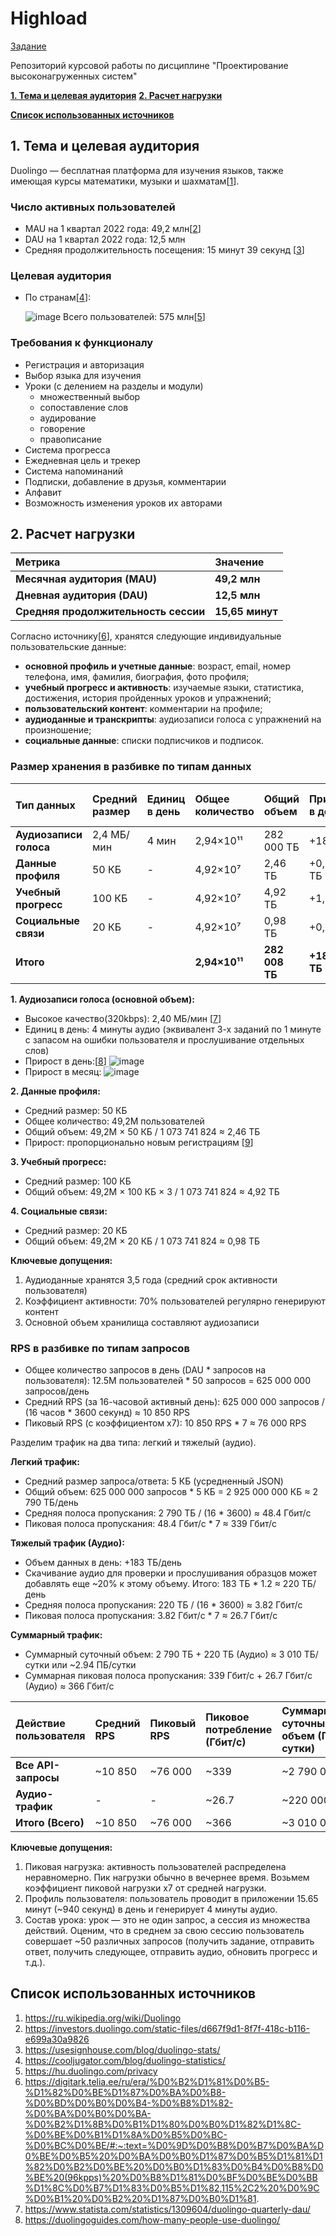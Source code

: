 # Highload

[Задание](https://github.com/init/highload/blob/main/homework_architecture.md)

Репозиторий курсовой работы по дисциплине "Проектирование высоконагруженных систем"

[**1. Тема и целевая аудитория**](#1-тема-и-целевая-аудитория)
[**2. Расчет нагрузки**](#2-расчет-нагрузки)

[**Список использованных источников**](#список-использованных-источников)


## 1. Тема и целевая аудитория

Duolingo — бесплатная платформа для изучения языков, также имеющая курсы математики, музыки и шахматам[[1](https://ru.wikipedia.org/wiki/Duolingo)].

### Число активных пользователей

  * MAU на 1 квартал 2022 года: 49,2 млн[[2](https://investors.duolingo.com/static-files/d667f9d1-8f7f-418c-b116-e699a30a9826)]
  * DAU на 1 квартал 2022 года: 12,5 млн 
  * Средняя продолжительность посещения: 15 минут 39 секунд [[3](https://usesignhouse.com/blog/duolingo-stats/)]

### Целевая аудитория

* По странам[[4](https://usesignhouse.com/blog/duolingo-stats/)]:

  ![image](./images/cantry.jpg "Статистика использования по cтранам")
  Всего пользователей: 575 млн[[5](https://cooljugator.com/blog/duolingo-statistics/)]

### Требования к функционалу
  * Регистрация и авторизация
  * Выбор языка для изучения
  * Уроки (с делением на разделы и модули)
    - множественный выбор
    - сопоставление слов
    - аудирование
    - говорение
    - правописание
  * Система прогресса 
  * Ежедневная цель и трекер
  * Система напоминаний
  * Подписки, добавление в друзья, комментарии
  * Алфавит
  * Возможность изменения уроков их авторами

## 2. Расчет нагрузки

| Метрика | Значение |
| :--- | :--- | 
| **Месячная аудитория (MAU)** | **49,2 млн** |
| **Дневная аудитория (DAU)** | **12,5 млн** | 
| **Средняя продолжительность сессии** | **15,65 минут** | 

Согласно источнику[[6](https://hu.duolingo.com/privacy)], хранятся следующие индивидуальные пользовательские данные:
- **основной профиль и учетные данные**: возраст, email, номер телефона, имя, фамилия, биография, фото профиля;
- **учебный прогресс и активность**: изучаемые языки, статистика, достижения, история пройденных уроков и упражнений;
- **пользовательский контент**: комментарии на профиле;
- **аудиоданные и транскрипты**: аудиозаписи голоса с упражнений на произношение;
- **cоциальные данные**: cписки подписчиков и подписок.

### Размер хранения в разбивке по типам данных

| Тип данных | Средний размер | Единиц в день | Общее количество | Общий объем | Прирост в день | Прирост в месяц | На пользователя (шт) | На пользователя (ГБ) |
| :--- | :--- | :--- | :--- | :--- | :--- | :--- | :--- | :--- |
| **Аудиозаписи голоса** | 2,4 МБ/мин | 4 мин | 2,94×10¹¹ | 282 000 ТБ | +183 ТБ | +5 490 ТБ | 235,2 | 0,57 |
| **Данные профиля** | 50 КБ | - | 4,92×10⁷ | 2,46 ТБ | +0,625 ТБ | +18,75 ТБ | 1 | 0,00005 |
| **Учебный прогресс** | 100 КБ | - | 4,92×10⁷ | 4,92 ТБ | +1,25 ТБ | +37,5 ТБ | 2 | 0,0001 |
| **Социальные связи** | 20 КБ | - | 4,92×10⁷ | 0,98 ТБ | +0,25 ТБ | +7,5 ТБ | 1 | 0,00002 |
| **Итого** | | | **2,94×10¹¹** | **282 008 ТБ** | **+185,125 ТБ** | **+5 553,75 ТБ** | **238,2** | **~0,57 ГБ** |

**1. Аудиозаписи голоса (основной объем):**
- Высокое качество(320kbps): 2,40 МБ/мин [[7](https://digitark.telia.ee/ru/era/%D0%B2%D1%81%D0%B5-%D1%82%D0%BE%D1%87%D0%BA%D0%B8-%D0%BD%D0%B0%D0%B4-%D0%B8%D1%82-%D0%BA%D0%B0%D0%BA-%D0%B2%D1%8B%D0%B1%D1%80%D0%B0%D1%82%D1%8C-%D0%BE%D0%B1%D1%8A%D0%B5%D0%BC-%D0%BC%D0%BE/#:~:text=%D0%9D%D0%B8%D0%B7%D0%BA%D0%BE%D0%B5%20%D0%BA%D0%B0%D1%87%D0%B5%D1%81%D1%82%D0%B2%D0%BE%20%D0%B0%D1%83%D0%B4%D0%B8%D0%BE%20(96kpps)%20%D0%B8%D1%81%D0%BF%D0%BE%D0%BB%D1%8C%D0%B7%D1%83%D0%B5%D1%82,115%2C2%20%D0%9C%D0%B1%20%D0%B2%20%D1%87%D0%B0%D1%81.)]
- Единиц в день: 4 минуты аудио (эквивалент 3-х заданий по 1 минуте с запасом на ошибки пользователя и прослушивание отдельных слов)
- Прирост в день:[[8](https://www.statista.com/statistics/1309604/duolingo-quarterly-dau/)]
  ![image](./images/dau.jpg "Статистика роста DAU")
- Прирост в месяц:
  ![image](./images/mau.jpg "Статистика роста MAU")

**2. Данные профиля:**
- Средний размер: 50 КБ 
- Общее количество: 49,2M пользователей
- Общий объем: 49,2M × 50 КБ / 1 073 741 824 ≈ 2,46 ТБ
- Прирост: пропорционально новым регистрациям [[9](https://duolingoguides.com/how-many-people-use-duolingo/)]

**3. Учебный прогресс:**
- Средний размер: 100 КБ 
- Общий объем: 49,2M × 100 КБ × 3 / 1 073 741 824 ≈ 4,92 ТБ

**4. Социальные связи:**
- Средний размер: 20 КБ 
- Общий объем: 49,2M × 20 КБ / 1 073 741 824 ≈ 0,98 ТБ

**Ключевые допущения:**
1. Аудиоданные хранятся 3,5 года (средний срок активности пользователя)
2. Коэффициент активности: 70% пользователей регулярно генерируют контент
3. Основной объем хранилища составляют аудиозаписи

### RPS в разбивке по типам запросов

- Общее количество запросов в день (DAU * запросов на пользователя): 12.5M пользователей * 50 запросов = 625 000 000 запросов/день
- Средний RPS (за 16-часовой активный день): 625 000 000 запросов / (16 часов * 3600 секунд) ≈ 10 850 RPS
- Пиковый RPS (с коэффициентом x7): 10 850 RPS * 7 ≈ 76 000 RPS

Разделим трафик на два типа: легкий и тяжелый (аудио).

**Легкий трафик:**
- Средний размер запроса/ответа: 5 КБ (усредненный JSON)
- Общий объем: 625 000 000 запросов * 5 КБ = 2 925 000 000 КБ ≈ 2 790 ТБ/день
- Средняя полоса пропускания: 2 790 ТБ / (16 * 3600) ≈ 48.4 Гбит/с
- Пиковая полоса пропускания: 48.4 Гбит/с * 7 ≈ 339 Гбит/с

**Тяжелый трафик (Аудио):**
- Объем данных в день: +183 ТБ/день
- Скачивание аудио для проверки и прослушивания образцов может добавлять еще ~20% к этому объему. Итого: 183 ТБ * 1.2 ≈ 220 ТБ/день
- Средняя полоса пропускания: 220 ТБ / (16 * 3600) ≈ 3.82 Гбит/с
- Пиковая полоса пропускания: 3.82 Гбит/с * 7 ≈ 26.7 Гбит/с

**Суммарный трафик:**
- Суммарный суточный объем: 2 790 ТБ + 220 ТБ (Аудио) ≈ 3 010 ТБ/сутки или ~2.94 ПБ/сутки
- Суммарная пиковая полоса пропускания: 339 Гбит/с + 26.7 Гбит/с (Аудио) ≈ 366 Гбит/с

| Действие пользователя | Средний RPS | Пиковый RPS | Пиковое потребление (Гбит/с) | Суммарный суточный объем (ГБ/сутки) |
| :--- | :--- | :--- | :--- | :--- |
| **Все API-запросы** | ~10 850 | ~76 000 | ~339 | ~2 790 000 |
| **Аудио-трафик** | - | - | ~26.7 | ~220 000 |
| **Итого (Всего)** | ~10 850 | ~76 000 | ~366 | ~3 010 000 |

**Ключевые допущения:**

1.  Пиковая нагрузка: активность пользователей распределена неравномерно. Пик нагрузки обычно в вечернее время. Возьмем коэффициент пиковой нагрузки x7 от средней нагрузки.
2.  Профиль пользователя: пользователь проводит в приложении 15.65 минут (~940 секунд) в день и генерирует 4 минуты аудио.
3.  Состав урока: урок — это не один запрос, а сессия из множества действий. Оценим, что в среднем за свою сессию пользователь совершает ~50 различных запросов (получить задание, отправить ответ, получить следующее, отправить аудио, обновить прогресс и т.д.).

## Список использованных источников
1. https://ru.wikipedia.org/wiki/Duolingo
2. https://investors.duolingo.com/static-files/d667f9d1-8f7f-418c-b116-e699a30a9826
4. https://usesignhouse.com/blog/duolingo-stats/
5. https://cooljugator.com/blog/duolingo-statistics/
6. https://hu.duolingo.com/privacy
7. https://digitark.telia.ee/ru/era/%D0%B2%D1%81%D0%B5-%D1%82%D0%BE%D1%87%D0%BA%D0%B8-%D0%BD%D0%B0%D0%B4-%D0%B8%D1%82-%D0%BA%D0%B0%D0%BA-%D0%B2%D1%8B%D0%B1%D1%80%D0%B0%D1%82%D1%8C-%D0%BE%D0%B1%D1%8A%D0%B5%D0%BC-%D0%BC%D0%BE/#:~:text=%D0%9D%D0%B8%D0%B7%D0%BA%D0%BE%D0%B5%20%D0%BA%D0%B0%D1%87%D0%B5%D1%81%D1%82%D0%B2%D0%BE%20%D0%B0%D1%83%D0%B4%D0%B8%D0%BE%20(96kpps)%20%D0%B8%D1%81%D0%BF%D0%BE%D0%BB%D1%8C%D0%B7%D1%83%D0%B5%D1%82,115%2C2%20%D0%9C%D0%B1%20%D0%B2%20%D1%87%D0%B0%D1%81.
8. https://www.statista.com/statistics/1309604/duolingo-quarterly-dau/
9. https://duolingoguides.com/how-many-people-use-duolingo/
